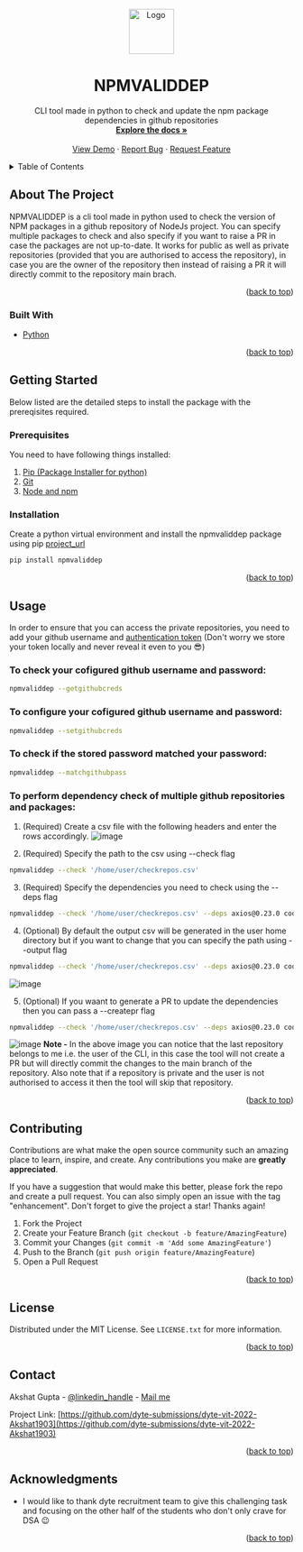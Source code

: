 <div id="top"></div>
<!-- PROJECT LOGO -->
<br />
<div align="center">
  <a href="https://github.com/github_username/repo_name">
    <img src="images/logo.png" alt="Logo" width="80" height="80">
  </a>

  <h1 align="center">NPMVALIDDEP</h1>
  <p align="center">
    CLI tool made in python to check and update the npm package dependencies in github repositories
    <br />
    <a href="https://github.com/github_username/repo_name"><strong>Explore the docs »</strong></a>
    <br />
    <br />
    <a href="https://github.com/dyte-submissions/dyte-vit-2022-Akshat1903">View Demo</a>
    ·
    <a href="https://github.com/dyte-submissions/dyte-vit-2022-Akshat1903/issues">Report Bug</a>
    ·
    <a href="https://github.com/dyte-submissions/dyte-vit-2022-Akshat1903/issues">Request Feature</a>
  </p>
</div>

<!-- TABLE OF CONTENTS -->
<details>
  <summary>Table of Contents</summary>
  <ol>
    <li>
      <a href="#about-the-project">About The Project</a>
      <ul>
        <li><a href="#built-with">Built With</a></li>
      </ul>
    </li>
    <li>
      <a href="#getting-started">Getting Started</a>
      <ul>
        <li><a href="#prerequisites">Prerequisites</a></li>
        <li><a href="#installation">Installation</a></li>
      </ul>
    </li>
    <li><a href="#usage">Usage</a></li>
    <li><a href="#contributing">Contributing</a></li>
    <li><a href="#license">License</a></li>
    <li><a href="#contact">Contact</a></li>
    <li><a href="#acknowledgments">Acknowledgments</a></li>
  </ol>
</details>

<!-- ABOUT THE PROJECT -->
## About The Project

NPMVALIDDEP is a cli tool made in python used to check the version of NPM packages in a github repository of NodeJs project. You can specify multiple packages to check and also specify if you want to raise a PR in case the packages are not up-to-date. It works for public as well as private repositories (provided that you are authorised to access the repository), in case you are the owner of the repository then instead of raising a PR it will directly commit to the repository main brach.

<p align="right">(<a href="#top">back to top</a>)</p>

### Built With

* [Python](https://www.python.org/)

<p align="right">(<a href="#top">back to top</a>)</p>

<!-- GETTING STARTED -->
## Getting Started

Below listed are the detailed steps to install the package with the prereqisites required.

### Prerequisites

You need to have following things installed: 
1. [Pip (Package Installer for python)](https://pypi.org/project/pip/)
2. [Git](https://git-scm.com/downloads)
3. [Node and npm](https://docs.npmjs.com/downloading-and-installing-node-js-and-npm)

### Installation

Create a python virtual environment and install the npmvaliddep package using pip [project_url](https://pypi.org/project/npmvaliddep/)
```sh
pip install npmvaliddep
```

<p align="right">(<a href="#top">back to top</a>)</p>

<!-- USAGE EXAMPLES -->
## Usage

In order to ensure that you can access the private repositories, you need to add your github username and [authentication token](https://docs.github.com/en/authentication/keeping-your-account-and-data-secure/creating-a-personal-access-token) (Don't worry we store your token locally and never reveal it even to you :sunglasses:)

### To check your cofigured github username and password:
```sh
npmvaliddep --getgithubcreds
```

### To configure your cofigured github username and password:
```sh
npmvaliddep --setgithubcreds
```

### To check if the stored password matched your password:
```sh
npmvaliddep --matchgithubpass
```

### To perform dependency check of multiple github repositories and packages:
1. (Required) Create a csv file with the following headers and enter the rows accordingly.
![image](https://user-images.githubusercontent.com/54977399/171396466-a8a00438-fda5-41c5-916e-23fefbc16b8f.png)

2. (Required) Specify the path to the csv using --check flag
```sh
npmvaliddep --check '/home/user/checkrepos.csv'
```

3. (Required) Specify the dependencies you need to check using the --deps flag
```sh
npmvaliddep --check '/home/user/checkrepos.csv' --deps axios@0.23.0 cookie-parser@1.4.6
```

4. (Optional) By default the output csv will be generated in the user home directory but if you want to change that you can specify the path using --output flag
```sh
npmvaliddep --check '/home/user/checkrepos.csv' --deps axios@0.23.0 cookie-parser@1.4.6 --output '/home/user/Downloads/output.csv'
```
![image](https://user-images.githubusercontent.com/54977399/171396643-7d5ef471-cf3a-4fbe-8405-e9a99cc5ca9b.png)

5. (Optional) If you waant to generate a PR to update the dependencies then you can pass a --createpr flag
```sh
npmvaliddep --check '/home/user/checkrepos.csv' --deps axios@0.23.0 cookie-parser@1.4.6 --output '/home/user/Downloads/output.csv' --createpr
```
![image](https://user-images.githubusercontent.com/54977399/171396761-42f91003-5feb-42c3-beaf-e2bc48394a6b.png)
**Note -** In the above image you can notice that the last repository belongs to me i.e. the user of the CLI, in this case the tool will not create a PR but will directly commit the changes to the main branch of the repository. Also note that if a repository is private and the user is not authorised to access it then the tool will skip that repository.


<p align="right">(<a href="#top">back to top</a>)</p>

<!-- CONTRIBUTING -->
## Contributing

Contributions are what make the open source community such an amazing place to learn, inspire, and create. Any contributions you make are **greatly appreciated**.

If you have a suggestion that would make this better, please fork the repo and create a pull request. You can also simply open an issue with the tag "enhancement".
Don't forget to give the project a star! Thanks again!

1. Fork the Project
2. Create your Feature Branch (`git checkout -b feature/AmazingFeature`)
3. Commit your Changes (`git commit -m 'Add some AmazingFeature'`)
4. Push to the Branch (`git push origin feature/AmazingFeature`)
5. Open a Pull Request

<p align="right">(<a href="#top">back to top</a>)</p>

<!-- LICENSE -->
## License

Distributed under the MIT License. See `LICENSE.txt` for more information.

<p align="right">(<a href="#top">back to top</a>)</p>

<!-- CONTACT -->
## Contact

Akshat Gupta - [@linkedin_handle](https://www.linkedin.com/in/akshat-g-1903/) - [Mail me](mailto:akshatgupta1903@gmail.com)

Project Link: [https://github.com/dyte-submissions/dyte-vit-2022-Akshat1903](https://github.com/dyte-submissions/dyte-vit-2022-Akshat1903)

<p align="right">(<a href="#top">back to top</a>)</p>

<!-- ACKNOWLEDGMENTS -->
## Acknowledgments
- I would like to thank dyte recruitment team to give this challenging task and focusing on the other half of the students who don't only crave for DSA :wink:

<p align="right">(<a href="#top">back to top</a>)</p>



<!-- MARKDOWN LINKS & IMAGES -->
<!-- https://www.markdownguide.org/basic-syntax/#reference-style-links -->
[contributors-shield]: https://img.shields.io/github/contributors/github_username/repo_name.svg?style=for-the-badge
[contributors-url]: https://github.com/github_username/repo_name/graphs/contributors
[forks-shield]: https://img.shields.io/github/forks/github_username/repo_name.svg?style=for-the-badge
[forks-url]: https://github.com/github_username/repo_name/network/members
[stars-shield]: https://img.shields.io/github/stars/github_username/repo_name.svg?style=for-the-badge
[stars-url]: https://github.com/github_username/repo_name/stargazers
[issues-shield]: https://img.shields.io/github/issues/github_username/repo_name.svg?style=for-the-badge
[issues-url]: https://github.com/github_username/repo_name/issues
[license-shield]: https://img.shields.io/github/license/github_username/repo_name.svg?style=for-the-badge
[license-url]: https://github.com/github_username/repo_name/blob/master/LICENSE.txt
[linkedin-shield]: https://img.shields.io/badge/-LinkedIn-black.svg?style=for-the-badge&logo=linkedin&colorB=555
[linkedin-url]: https://linkedin.com/in/akshat-g-1903
[product-screenshot]: images/screenshot.png

